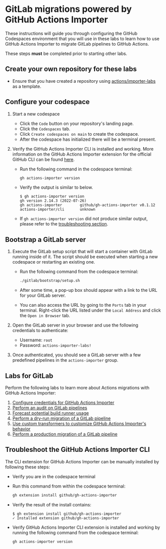 # GitLab migrations powered by GitHub Actions Importer

These instructions will guide you through configuring the GitHub Codespaces environment that you will use in these labs to learn how to use GitHub Actions Importer to migrate GitLab pipelines to GitHub Actions.

These steps **must** be completed prior to starting other labs.

## Create your own repository for these labs

- Ensure that you have created a repository using [actions/importer-labs](https://github.com/actions/importer-labs) as a template.

## Configure your codespace

1. Start a new codespace

    - Click the `Code` button on your repository's landing page.
    - Click the `Codespaces` tab.
    - Click `Create codespaces on main` to create the codespace.
    - After the codespace has initialized there will be a terminal present.

2. Verify the GitHub Actions Importer CLI is installed and working. More information on the GitHub Actions Importer extension for the official GitHub CLI can be found [here](https://github.com/github/gh-actions-importer).

    - Run the following command in the codespace terminal:

      ```bash
      gh actions-importer version
      ```

    - Verify the output is similar to below.

      ```console
      $ gh actions-importer version
      gh version 2.14.3 (2022-07-26)
      gh actions-importer        github/gh-actions-importer v0.1.12
      actions-importer/cli       unknown
      ```

    - If `gh actions-importer version` did not produce similar output, please refer to the [troubleshooting section](#troubleshoot-the-github-actions-importer-cli).

## Bootstrap a GitLab server

1. Execute the GitLab setup script that will start a container with GitLab running inside of it. The script should be executed when starting a new codespace or restarting an existing one.

    - Run the following command from the codespace terminal:

      ```bash
      ./gitlab/bootstrap/setup.sh
      ```

    - After some time, a pop-up box should appear with a link to the URL for your GitLab server.

    - You can also access the URL by going to the `Ports` tab in your terminal. Right-click the URL listed under the `Local Address` and click the `Open in Browser` tab.

2. Open the GitLab server in your browser and use the following credentials to authenticate:

    - Username: `root`
    - Password: `actions-importer-labs!`

3. Once authenticated, you should see a GitLab server with a few predefined pipelines in the `actions-importer` group.

## Labs for GitLab

Perform the following labs to learn more about Actions migrations with GitHub Actions Importer:

1. [Configure credentials for GitHub Actions Importer](1-configure.md)
2. [Perform an audit on GitLab pipelines](2-audit.md)
3. [Forecast potential build runner usage](3-forecast.md)
4. [Perform a dry-run migration of a GitLab pipeline](4-dry-run.md)
5. [Use custom transformers to customize GitHub Actions Importer's behavior](5-custom-transformers.md)
6. [Perform a production migration of a GitLab pipeline](6-migrate.md)

## Troubleshoot the GitHub Actions Importer CLI

The CLI extension for GitHub Actions Importer can be manually installed by following these steps:

- Verify you are in the codespace terminal
- Run this command from within the codespace terminal:

  ```bash
  gh extension install github/gh-actions-importer
  ```

- Verify the result of the install contains:

  ```console
  $ gh extension install github/gh-actions-importer
  ✓ Installed extension github/gh-actions-importer
  ```

- Verify GitHub Actions Importer CLI extension is installed and working by running the following command from the codespace terminal:

  ```bash
  gh actions-importer version
  ```
